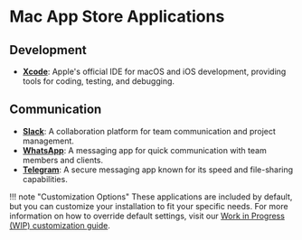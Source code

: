 # Mac App Store Applications

## Development
- [**Xcode**](https://apps.apple.com/us/app/id497799835): Apple's official IDE for macOS and iOS development, providing tools for coding, testing, and debugging.

## Communication
- [**Slack**](https://apps.apple.com/us/app/id803453959): A collaboration platform for team communication and project management.
- [**WhatsApp**](https://apps.apple.com/us/app/id310633997): A messaging app for quick communication with team members and clients.
- [**Telegram**](https://apps.apple.com/us/app/id747648890): A secure messaging app known for its speed and file-sharing capabilities.

!!! note "Customization Options"
    These applications are included by default, but you can customize your installation to fit your specific needs. For more information on how to override default settings, visit our [Work in Progress (WIP) customization guide](#).
